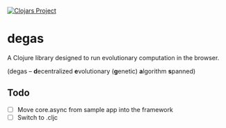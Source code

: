 [![Clojars Project](https://img.shields.io/clojars/v/degas.svg)](https://clojars.org/degas)

# degas

A Clojure library designed to run evolutionary computation in the browser.

(degas – **d**ecentralized **e**volutionary (**g**enetic) **a**lgorithm **s**panned)

## Todo

- [ ] Move core.async from sample app into the framework
- [ ] Switch to .cljc
